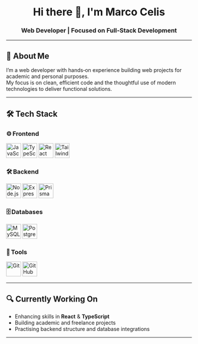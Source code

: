 <h1 align="center">Hi there 👋, I'm Marco Celis</h1>
<h3 align="center">Web Developer | Focused on Full‑Stack Development</h3>

---

## 🧩 About Me

I’m a web developer with hands‑on experience building web projects for academic and personal purposes.  
My focus is on clean, efficient code and the thoughtful use of modern technologies to deliver functional solutions.

---

## 🛠 Tech Stack

### ⚙️ Frontend
<p align="left">
  <img src="https://img.icons8.com/color/48/javascript--v1.png" width="40" alt="JavaScript"/>
  <img src="https://img.icons8.com/color/48/typescript.png" width="40" alt="TypeScript"/>
  <img src="https://img.icons8.com/color/48/react-native.png" width="40" alt="React"/>
  <img src="https://img.icons8.com/color/48/tailwind_css.png" width="40" alt="Tailwind CSS"/>
</p>

### 🛠 Backend
<p align="left">
  <img src="https://img.icons8.com/color/48/nodejs.png"        width="40" alt="Node.js"/>
  <img src="https://img.icons8.com/fluency/48/express-js.png"   width="40" alt="Express.js"/>
  <img src="https://img.icons8.com/color/48/prisma-orm.png"     width="40" alt="Prisma"/>
</p>

### 🗄️ Databases
<p align="left">
  <img src="https://img.icons8.com/color/48/mysql.png"          width="40" alt="MySQL"/>
  <img src="https://img.icons8.com/color/48/postgresql.png"     width="40" alt="PostgreSQL"/>
</p>

### 🔧 Tools
<p align="left">
  <img src="https://img.icons8.com/color/48/git.png"            width="40" alt="Git"/>
  <img src="https://img.icons8.com/ios-filled/48/github.png"    width="40" alt="GitHub"/>
</p>

---

## 🔍 Currently Working On
- Enhancing skills in **React** & **TypeScript**
- Building academic and freelance projects
- Practising backend structure and database integrations

---
